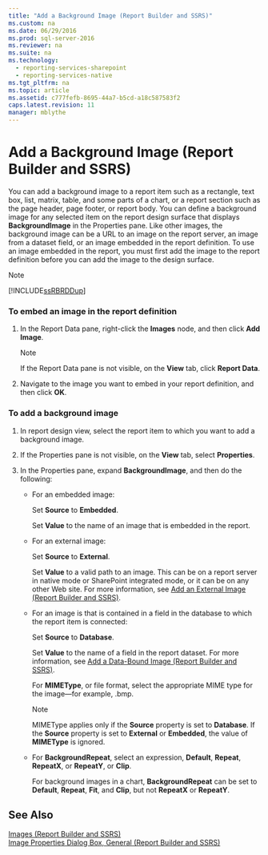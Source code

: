 ```yaml
---
title: "Add a Background Image (Report Builder and SSRS)"
ms.custom: na
ms.date: 06/29/2016
ms.prod: sql-server-2016
ms.reviewer: na
ms.suite: na
ms.technology: 
  - reporting-services-sharepoint
  - reporting-services-native
ms.tgt_pltfrm: na
ms.topic: article
ms.assetid: c777fefb-8695-44a7-b5cd-a18c587583f2
caps.latest.revision: 11
manager: mblythe
---
```

# Add a Background Image (Report Builder and SSRS)
You can add a background image to a report item such as a rectangle, text box, list, matrix, table, and some parts of a chart, or a report section such as the page header, page footer, or report body. You can define a background image for any selected item on the report design surface that displays **BackgroundImage** in the Properties pane. Like other images, the background image can be a URL to an image on the report server, an image from a dataset field, or an image embedded in the report definition. To use an image embedded in the report, you must first add the image to the report definition before you can add the image to the design surface.  
  
> [!NOTE]  
>  [!INCLUDE[ssRBRDDup](../../Topics/TopicNameContainA/includes/ssRBRDDup_md.md)]  
  
### To embed an image in the report definition  
  
1.  In the Report Data pane, right-click the **Images** node, and then click **Add Image**.  
  
    > [!NOTE]  
    >  If the Report Data pane is not visible, on the **View** tab, click **Report Data**.  
  
2.  Navigate to the image you want to embed in your report definition, and then click **OK**.  
  
### To add a background image  
  
1.  In report design view, select the report item to which you want to add a background image.  
  
2.  If the Properties pane is not visible, on the **View** tab, select **Properties**.  
  
3.  In the Properties pane, expand **BackgroundImage**, and then do the following:  
  
    -   For an embedded image:  
  
         Set **Source** to **Embedded**.  
  
         Set **Value** to the name of an image that is embedded in the report.  
  
    -   For an external image:  
  
         Set **Source** to **External**.  
  
         Set **Value** to a valid path to an image. This can be on a report server in native mode or SharePoint integrated mode, or it can be on any other Web site. For more information, see [Add an External Image (Report Builder and SSRS)](../../Topics/TopicNameNotContainA/Add-an-External-Image--Report-Builder-and-SSRS-.md).  
  
    -   For an image is that is contained in a field in the database to which the report item is connected:  
  
         Set **Source** to **Database**.  
  
         Set **Value** to the name of a field in the report dataset. For more information, see [Add a Data-Bound Image (Report Builder and SSRS)](../../Topics/TopicNameContainA/Add-a-Data-Bound-Image--Report-Builder-and-SSRS-.md).  
  
         For **MIMEType**, or file format, select the appropriate MIME type for the image—for example, .bmp.  
  
        > [!NOTE]  
        >  MIMEType applies only if the **Source** property is set to **Database**. If the **Source** property is set to **External** or **Embedded**, the value of **MIMEType** is ignored.  
  
    -   For **BackgroundRepeat**, select an expression, **Default**, **Repeat**, **RepeatX**, or **RepeatY**, or **Clip**.  
  
         For background images in a chart, **BackgroundRepeat** can be set to **Default**, **Repeat**, **Fit**, and **Clip**, but not **RepeatX** or **RepeatY**.  
  
## See Also  
 [Images (Report Builder and SSRS)](../../Topics/TopicNameNotContainA/Images--Report-Builder-and-SSRS-.md)   
 [Image Properties Dialog Box, General (Report Builder and SSRS)](../../Topics/TopicNameNotContainA/Image-Properties-Dialog-Box--General--Report-Builder-and-SSRS-.md)